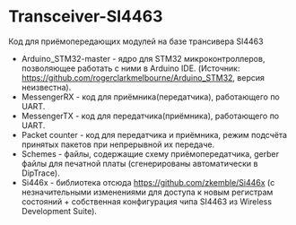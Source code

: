 # Transceiver-SI4463
Код для приёмопередающих модулей на базе трансивера SI4463

* Arduino_STM32-master - ядро для STM32 микроконтроллеров, позволяющее работать с ними в Arduino IDE. (Источник: https://github.com/rogerclarkmelbourne/Arduino_STM32, версия неизвестна).
* MessengerRX - код для приёмника(передатчика), работающего по UART.
* MessengerTX - код для передатчика(приёмника), работающего по UART.
* Packet counter - код для передатчика и приёмника, режим подсчёта принятых пакетов при непрерывной их передаче.
* Schemes - файлы, содержащие схему приёмопередатчика, gerber файлы для печатной платы (сгенерированы автоматически в DipTrace).
* Si446x - библиотека отсюда https://github.com/zkemble/Si446x (с незначительными изменениями для доступа к новым регистрам состояний + собственная конфигурация чипа SI4463 из Wireless Development Suite).

